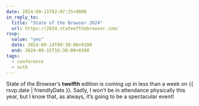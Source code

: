 ```yaml
---
date: 2024-09-11T02:07:25+0800
in_reply_to:
  title: "State of the Browser 2024"
  url: https://2024.stateofthebrowser.com/
rsvp:
  value: "yes"
  date: 2024-09-14T09:30:00+0100
  end: 2024-09-15T16:30:00+0100
tags:
  - conference
  - sotb
---
```


State of the Browser’s **twelfth** edition is coming up in less than a week on <time datetime="{{ rsvp.date | rfc3339Date }}">{{ rsvp.date | friendlyDate }}</time>. Sadly, I won’t be in attendance physically this year, but I know that, as always, it’s going to be a spectacular event!
